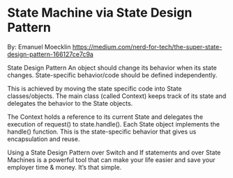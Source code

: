 # State Machine via State Design Pattern
By: Emanuel Moecklin
https://medium.com/nerd-for-tech/the-super-state-design-pattern-166127ce7c9a

State Design Pattern 
An object should change its behavior when its state changes.
State-specific behavior/code should be defined independently.

This is achieved by moving the state specific code into State classes/objects. The main class (called Context) keeps track of its state and delegates the behavior to the State objects.

The Context holds a reference to its current State and delegates the execution of request() to state.handle().
Each State object implements the handle() function. This is the state-specific behavior that gives us encapsulation and reuse.


Using a State Design Pattern over Switch and If statements and over State Machines is a powerful tool that can make your life easier and save your employer time & money. It’s that simple.